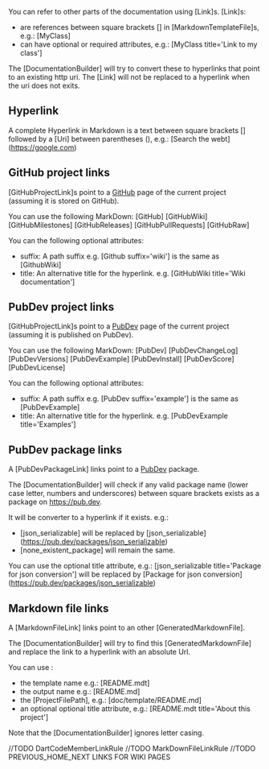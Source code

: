 [//]: # (This file was generated from: doc/template/04-Links.mdt using the documentation_builder package on: 2021-09-11 16:16:13.135831.)
<a id='lib-parser-link-parser-dart-link'></a>You can refer to other parts of the documentation using [Link]s.
[Link]s:
- are references between square brackets [] in [MarkdownTemplateFile]s, e.g.: [MyClass&rsqb;
- can have optional or required attributes, e.g.: [MyClass title='Link to my class'&rsqb;

The [DocumentationBuilder] will try to convert these to hyperlinks that point to an existing http uri.
The [Link] will not be replaced to a hyperlink when the uri does not exits.


<a id='hyperlink'></a>
## Hyperlink
A complete Hyperlink in Markdown is a text between square brackets []
followed by a [Uri] between parentheses (),
e.g.: [Search the webt&rsqb;(https://google.com)


<a id='github-project-links'></a>
## GitHub project links
[GitHubProjectLink]s point to a [GitHub](https://github.com/) page of the
current project (assuming it is stored on GitHub).

You can use the following MarkDown:
[GitHub&rsqb;
[GitHubWiki&rsqb;
[GitHubMilestones&rsqb;
[GitHubReleases&rsqb;
[GitHubPullRequests&rsqb;
[GitHubRaw&rsqb;

You can the following optional attributes:
- suffix: A path suffix e.g. [Github suffix='wiki'&rsqb; is the same as [GithubWiki&rsqb;
- title: An alternative title for the hyperlink. e.g. [GitHubWiki title='Wiki documentation'&rsqb;


<a id='pubdev-project-links'></a>
## PubDev project links
[GitHubProjectLink]s point to a [PubDev](https://pub.dev/) page of the
current project (assuming it is published on PubDev).

You can use the following MarkDown:
[PubDev&rsqb;
[PubDevChangeLog&rsqb;
[PubDevVersions&rsqb;
[PubDevExample&rsqb;
[PubDevInstall&rsqb;
[PubDevScore&rsqb;
[PubDevLicense&rsqb;

You can the following optional attributes:
- suffix: A path suffix e.g. [PubDev suffix='example'&rsqb; is the same as [PubDevExample&rsqb;
- title: An alternative title for the hyperlink. e.g. [PubDevExample title='Examples'&rsqb;


<a id='pubdev-package-links'></a>
## PubDev package links
A [PubDevPackageLink] links point to a [PubDev](https://pub.dev) package.

The [DocumentationBuilder] will check if any valid package name
(lower case letter, numbers and underscores) between
square brackets exists as a package on https://pub.dev.

It will be converter to a hyperlink if it exists. e.g.:
- [json_serializable&rsqb; will be replaced by
  [json_serializable&rsqb;(https://pub.dev/packages/json_serializable)
- [none_existent_package] will remain the same.

You can use the optional title attribute, e.g.:
[json_serializable title='Package for json conversion'&rsqb; will be replaced by
[Package for json conversion&rsqb;(https://pub.dev/packages/json_serializable)


<a id='markdown-file-links'></a>
## Markdown file links
A [MarkdownFileLink] links point to an other [GeneratedMarkdownFile].

The [DocumentationBuilder] will try to find this [GeneratedMarkdownFile] and
replace the link to a hyperlink with an absolute Url.

You can use :
- the template name e.g.: [README.mdt&rsqb;
- the output name e.g.: [README.md&rsqb;
- the [ProjectFilePath], e.g.: [doc/template/README.md&rsqb;
- an optional optional title attribute, e.g.:
[README.mdt title='About this project'&rsqb;

Note that the [DocumentationBuilder] ignores letter casing.


 //TODO DartCodeMemberLinkRule
 //TODO MarkDownFileLinkRule
 //TODO PREVIOUS_HOME_NEXT LINKS FOR WIKI PAGES